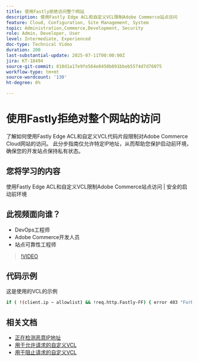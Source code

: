 ```yaml
---
title: 使用Fastly拒绝访问整个网站
description: 使用Fastly Edge ACL和自定义VCL限制Adobe Commerce站点访问
feature: Cloud, Configuration, Site Management, System
topic: Administration,Commerce,Development, Security
role: Admin, Developer, User
level: Intermediate, Experienced
doc-type: Technical Video
duration: 200
last-substantial-update: 2025-07-11T00:00:00Z
jira: KT-18494
source-git-commit: 810d1a17e9fe564e8450b091bbeb5574d7d76075
workflow-type: tm+mt
source-wordcount: '130'
ht-degree: 0%

---
```



# 使用Fastly拒绝对整个网站的访问

了解如何使用Fastly Edge ACL和自定义VCL代码片段限制对Adobe Commerce Cloud网站的访问。 此分步指南仅允许特定IP地址，从而帮助您保护启动前环境，确保您的开发站点保持私有状态。

## 您将学习的内容

使用Fastly Edge ACL和自定义VCL限制Adobe Commerce站点访问 | 安全的启动前环境

## 此视频面向谁？

* DevOps工程师
* Adobe Commerce开发人员
* 站点可靠性工程师

>[!VIDEO](https://video.tv.adobe.com/v/3464789/?learn=on&enablevpops&captions=chi_hans)

## 代码示例

这是使用的VCL的示例

```BASH
if ( !(client.ip ~ allowlist) && !req.http.Fastly-FF) { error 403 "Forbidden";}
```

## 相关文档

* [正在检测恶意IP地址](https://experienceleague.adobe.com/zh-hans/docs/commerce-learn/tutorials/tools/new-relic/malicious-ip)
* [用于允许请求的自定义VCL](https://experienceleague.adobe.com/zh-hans/docs/commerce-on-cloud/user-guide/cdn/custom-vcl-snippets/fastly-vcl-allowlist)
* [用于阻止请求的自定义VCL](https://experienceleague.adobe.com/zh-hans/docs/commerce-on-cloud/user-guide/cdn/custom-vcl-snippets/fastly-vcl-blocking)